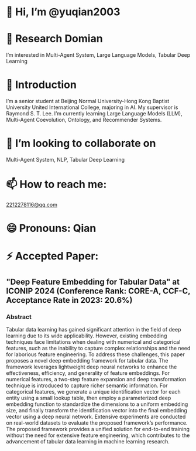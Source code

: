 # 👋 Hi, I’m @yuqian2003
# 👀 Research Domian
I’m interested in Multi-Agent System, Large Language Models, Tabular Deep Learning
# 🌱 Introduction
I’m a senior student at Beijing Normal University-Hong Kong Baptist University United International College, majoring in AI. My supervisor is Raymond S. T. Lee. I’m currently learning Large Language Models (LLM), Multi-Agent Coevolution, Ontology, and Recommender Systems.
# 💞️ I’m looking to collaborate on 
Multi-Agent System, NLP, Tabular Deep Learning
# 📫 How to reach me: 
2212278116@qq.com
# 😄 Pronouns: Qian
# ⚡ Accepted Paper:
## "Deep Feature Embedding for Tabular Data" at ICONIP 2024 (Conference Rank: CORE-A, CCF-C, Acceptance Rate in 2023: 20.6%)

### Abstract
Tabular data learning has gained significant attention in the field of deep learning due to its wide applicability. However, existing embedding techniques face limitations when dealing with numerical and categorical features, such as the inability to capture complex relationships and the need for laborious feature engineering. To address these challenges, this paper proposes a novel deep embedding framework for tabular data. The framework leverages lightweight deep neural networks to enhance the effectiveness, efficiency, and generality of feature embeddings. For numerical features, a two-step feature expansion and deep transformation technique is introduced to capture richer semantic information. For categorical features, we generate a unique identification vector for each entity using a small lookup table, then employ a parameterized deep embedding function to standardize the dimensions to a uniform embedding size, and finally transform the identification vector into the final embedding vector using a deep neural network. Extensive experiments are conducted on real-world datasets to evaluate the proposed framework’s performance. The proposed framework provides a unified solution for end-to-end training without the need for extensive feature engineering, which contributes to the advancement of tabular data learning in machine learning research.


